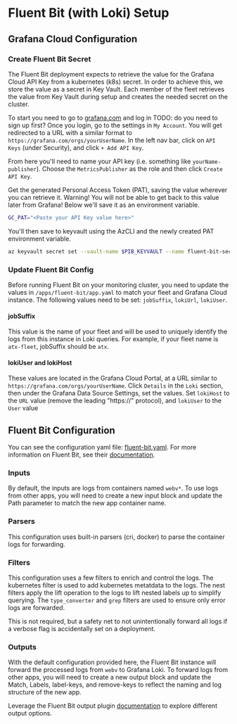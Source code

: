 # Fluent Bit (with Loki) Setup

## Grafana Cloud Configuration

### Create Fluent Bit Secret

The Fluent Bit deployment expects to retrieve the value for the Grafana Cloud API Key from a kubernetes
(k8s) secret. In order to achieve this, we store the value as a secret in Key Vault. Each member of
the fleet retrieves the value from Key Vault during setup and creates the needed secret on the cluster.

To start you need to go to [grafana.com](https://grafana.com) and log in TODO: do you need to sign up first?
Once you login, go to the settings in `My Account`. You will get redirected to a URL with a similar
format to `https://grafana.com/orgs/yourUserName`. In the left nav bar, click on `API Keys` (under
Security), and click `+ Add API Key`.

From here you'll need to name your API key (i.e. something like `yourName-publisher`). Choose the
`MetricsPublisher` as the role and then click `Create API Key`.

Get the generated Personal Access Token (PAT), saving the value wherever you can retrieve it. Warning!
You will not be able to get back to this value later from Grafana! Below we'll save it as an environment
variable.

```bash
GC_PAT="<Paste your API Key value here>"
```

You'll then save to keyvault using the AzCLI and the newly created PAT environment variable.

```bash
az keyvault secret set --vault-name $PIB_KEYVAULT --name fluent-bit-secret --value ${GC_PAT}
```

### Update Fluent Bit Config

Before running Fluent Bit on your monitoring cluster, you need to update the values in `/apps/fluent-bit/app.yaml`
to match your fleet and Grafana Cloud instance. The following values need to be set: `jobSuffix`, `lokiUrl`,
`lokiUser`.

#### jobSuffix

This value is the name of your fleet and will be used to uniquely identify the logs from this instance
in Loki queries. For example, if your fleet name is `atx-fleet`, jobSuffix should be `atx`.

#### lokiUser and lokiHost

These values are located in the Grafana Cloud Portal, at a URL similar to `https://grafana.com/orgs/yourUserName`.
Click `Details` in the `Loki` section, then under the Grafana Data Source Settings, set the values.
Set `lokiHost` to the `URL` value (remove the leading "https://" protocol), and `lokiUser` to the `User` value

## Fluent Bit Configuration

You can see the configuration yaml file: [fluent-bit.yaml](./.gitops/dev/fluent-bit.yaml). For more
information on Fluent Bit, see their [documentation](https://docs.fluentbit.io/manual/concepts/data-pipeline).

### Inputs

By default, the inputs are logs from containers named `webv*`. To use logs from other apps, you will
need to create a new input block and update the Path parameter to match the new app container name.

### Parsers

This configuration uses built-in parsers (cri, docker) to parse the container logs for forwarding.

### Filters

This configuration uses a few filters to enrich and control the logs. The kubernetes filter is used
to add kubernetes metatdata to the logs. The nest filters apply the lift operation to the logs to lift
nested labels up to simplify querying. The `type_converter` and `grep` filters are used to ensure only
error logs are forwarded.

This is not required, but a safety net to not unintentionally forward all logs if a verbose flag is
accidentally set on a deployment.

### Outputs

With the default configuration provided here, the Fluent Bit instance will forward the processed logs
from `webv` to Grafana Loki. To forward logs from other apps, you will need to create a new output
block and update the Match, Labels, label-keys, and remove-keys to reflect the naming and log structure
of the new app.

Leverage the Fluent Bit output plugin [documentation](https://docs.fluentbit.io/manual/pipeline/outputs) to explore different output options.
